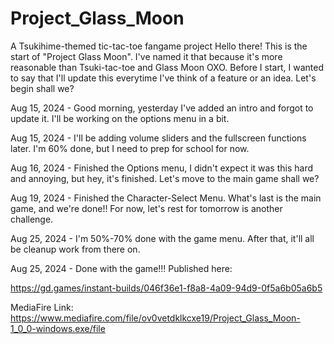 # Project_Glass_Moon
A Tsukihime-themed tic-tac-toe fangame project
Hello there! This is the start of "Project Glass Moon".
I've named it that because it's more reasonable than Tsuki-tac-toe and Glass Moon OXO.
Before I start, I wanted to say that I'll update this everytime I've think of a feature or an idea. Let's begin shall we?

Aug 15, 2024 - Good morning, yesterday I've added an intro and forgot to update it. I'll be working on the options menu in a bit.

Aug 15, 2024 - I'll be adding volume sliders and the fullscreen functions later. I'm 60% done, but I need to prep for school for now.

Aug 16, 2024 - Finished the Options menu, I didn't expect it was this hard and annoying, but hey, it's finished. Let's move to the main game shall we?

Aug 19, 2024 - Finished the Character-Select Menu. What's last is the main game, and we're done!! For now, let's rest for tomorrow is another challenge.

Aug 25, 2024 - I'm 50%-70% done with the game menu. After that, it'll all be cleanup work from there on.

Aug 25, 2024 - Done with the game!!!
Published here:

https://gd.games/instant-builds/046f36e1-f8a8-4a09-94d9-0f5a6b05a6b5

MediaFire Link:
https://www.mediafire.com/file/ov0vetdklkcxe19/Project_Glass_Moon-1_0_0-windows.exe/file
